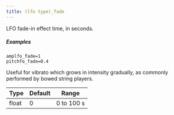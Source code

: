 ```yaml
---
title: (lfo type)_fade
---
```

LFO fade-in effect time, in seconds.

##### Examples

```
amplfo_fade=1
pitchfo_fade=0.4
```

Useful for vibrato which grows in intensity gradually,
as commonly performed by bowed string players.

| Type  | Default | Range      |
| ---   | ---     | ---        |
| float | 0       | 0 to 100 s |
